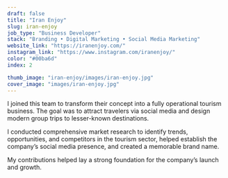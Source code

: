 ```yaml
---
draft: false
title: "Iran Enjoy"
slug: iran-enjoy
job_type: "Business Developer"
stack: "Branding • Digital Marketing • Social Media Marketing"
website_link: "https://iranenjoy.com/"
instagram_link: "https://www.instagram.com/iranenjoy/"
color: "#00ba6d"
index: 2

thumb_image: "iran-enjoy/images/iran-enjoy.jpg"
cover_image: "images/iran-enjoy.jpg"
---
```


I joined this team to transform their concept into a fully operational tourism business. The goal was to attract travelers via social media and design modern group trips to lesser-known destinations.

I conducted comprehensive market research to identify trends, opportunities, and competitors in the tourism sector, helped establish the company’s social media presence, and created a memorable brand name.

My contributions helped lay a strong foundation for the company’s launch and growth.